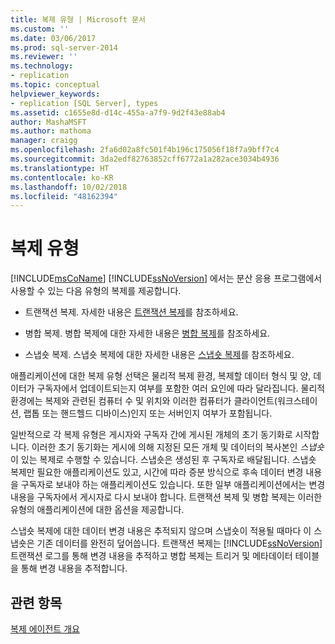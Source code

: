 ```yaml
---
title: 복제 유형 | Microsoft 문서
ms.custom: ''
ms.date: 03/06/2017
ms.prod: sql-server-2014
ms.reviewer: ''
ms.technology:
- replication
ms.topic: conceptual
helpviewer_keywords:
- replication [SQL Server], types
ms.assetid: c1655e8d-d14c-455a-a7f9-9d2f43e88ab4
author: MashaMSFT
ms.author: mathoma
manager: craigg
ms.openlocfilehash: 2fa6d02a8fc501f4b196c175056f18f7a9bff7c4
ms.sourcegitcommit: 3da2edf82763852cff6772a1a282ace3034b4936
ms.translationtype: HT
ms.contentlocale: ko-KR
ms.lasthandoff: 10/02/2018
ms.locfileid: "48162394"
---
```

# <a name="types-of-replication"></a>복제 유형
  [!INCLUDE[msCoName](../../includes/msconame-md.md)] [!INCLUDE[ssNoVersion](../../includes/ssnoversion-md.md)] 에서는 분산 응용 프로그램에서 사용할 수 있는 다음 유형의 복제를 제공합니다.  
  
-   트랜잭션 복제. 자세한 내용은 [트랜잭션 복제](transactional/transactional-replication.md)를 참조하세요.  
  
-   병합 복제. 병합 복제에 대한 자세한 내용은 [병합 복제](merge/merge-replication.md)를 참조하세요.  
  
-   스냅숏 복제. 스냅숏 복제에 대한 자세한 내용은 [스냅숏 복제](snapshot-replication.md)를 참조하세요.  
  
 애플리케이션에 대한 복제 유형 선택은 물리적 복제 환경, 복제할 데이터 형식 및 양, 데이터가 구독자에서 업데이트되는지 여부를 포함한 여러 요인에 따라 달라집니다. 물리적 환경에는 복제와 관련된 컴퓨터 수 및 위치와 이러한 컴퓨터가 클라이언트(워크스테이션, 랩톱 또는 핸드헬드 디바이스)인지 또는 서버인지 여부가 포함됩니다.  
  
 일반적으로 각 복제 유형은 게시자와 구독자 간에 게시된 개체의 초기 동기화로 시작합니다. 이러한 초기 동기화는 게시에 의해 지정된 모든 개체 및 데이터의 복사본인 *스냅숏*이 있는 복제로 수행할 수 있습니다. 스냅숏은 생성된 후 구독자로 배달됩니다. 스냅숏 복제만 필요한 애플리케이션도 있고, 시간에 따라 증분 방식으로 후속 데이터 변경 내용을 구독자로 보내야 하는 애플리케이션도 있습니다. 또한 일부 애플리케이션에서는 변경 내용을 구독자에서 게시자로 다시 보내야 합니다. 트랜잭션 복제 및 병합 복제는 이러한 유형의 애플리케이션에 대한 옵션을 제공합니다.  
  
 스냅숏 복제에 대한 데이터 변경 내용은 추적되지 않으며 스냅숏이 적용될 때마다 이 스냅숏은 기존 데이터를 완전히 덮어씁니다. 트랜잭션 복제는 [!INCLUDE[ssNoVersion](../../includes/ssnoversion-md.md)] 트랜잭션 로그를 통해 변경 내용을 추적하고 병합 복제는 트리거 및 메타데이터 테이블을 통해 변경 내용을 추적합니다.  
  
## <a name="see-also"></a>관련 항목  
 [복제 에이전트 개요](agents/replication-agents-overview.md)  
  
  
